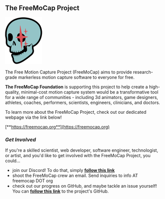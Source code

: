 ## The FreeMoCap Project

![Alt text](assets/images/fmc-logo-transparent-bkgd_smaller.png)

The Free Motion Capture Project (FreeMoCap) aims to provide research-grade markerless motion capture software to everyone for free. 

**The FreeMoCap Foundation** is supporting this project to help create a high-quality, minimal-cost motion capture system would be a transformative tool for a wide range of communities - including 3d animators, game designers, athletes, coaches, performers, scientists, engineers, clinicians, and doctors. 

To learn more about the FreeMoCap Project, check out our dedicated webpage via the link below!

[**https://freemocap.org**](https://freemocap.org)

### *Get Involved*

If you're a skilled scientist, web developer, software engineer, technologist, or artist, and you'd like to get involved with the FreeMoCap Project, you could...

- join our Discord! To do that, simply [**follow this link**](https://discord.com/invite/SgdnzbHDTG)
- shoot the FreeMoCap crew an email. Send inquiries to info AT freemocap DOT org
- check out our progress on GitHub, and maybe tackle an issue yourself! You can [**follow this link**](https://github.com/freemocap/freemocap) to the project's GitHub.
